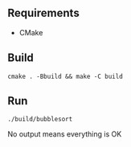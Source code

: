 ## Requirements
* CMake

## Build
`cmake . -Bbuild && make -C build`

## Run
`./build/bubblesort`

No output means everything is OK

